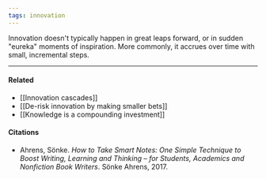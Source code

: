 ```yaml
---
tags: innovation
---
```


Innovation doesn't typically happen in great leaps forward, or in sudden "eureka" moments of inspiration. More commonly, it accrues over time with small, incremental steps.

---

#### Related

-   [[Innovation cascades]]
-   [[De-risk innovation by making smaller bets]]
-   [[Knowledge is a compounding investment]]

#### Citations

-   Ahrens, Sönke. _How to Take Smart Notes: One Simple Technique to Boost Writing, Learning and Thinking – for Students, Academics and Nonfiction Book Writers_. Sönke Ahrens, 2017.
